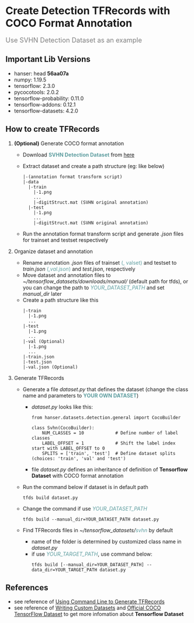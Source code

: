 # Create Detection TFRecords with COCO Format Annotation

<font size="4" color='gray'>Use SVHN Detection Dataset as an example</font>

[comment]: <> (reproted date: 2021.4.17)

## Important Lib Versions
+ hanser: head **56aa07a**
+ numpy: 1.19.5
+ tensorflow: 2.3.0
+ pycocotools: 2.0.2
+ tensorflow-probability: 0.11.0
+ tensorflow-addons: 0.12.1
+ tensorflow-datasets: 4.2.0


## How to create TFRecords
1. **(Optional)** Generate COCO format annotation

    + Download <font color='CadetBlue'>**SVHN Detection Dataset**</font> from [here](http://ufldl.stanford.edu/housenumbers/)
    + Extract dataset and create a path structure (eg: like below)

      ```
      |-(annotation format transform script)
      |-data
        |-train
          |-1.png
          ...
          |-digitStruct.mat (SVHN original annotation)
        |-test
          |-1.png
          ...
          |-digitStruct.mat (SVHN original annotation)
      ```
   + Run the annotation format transform script and generate *.json* files for trainset and testset respectively

2. Organize dataset and annotation
   + Rename annotation *.json* files of trainset <font color='CadetBlue'>(, valset)</font> and testset to *train.json* <font color='CadetBlue'>(,*val.json*)</font> and *test.json*, respectively
   + Move dataset and annotation files to *~/tensorflow_datasets/downloads/manual/* (default path for tfds), 
     or you can change the path to <font color='CadetBlue'>*YOUR_DATASET_PATH*</font> and set *manual_dir* later
   + Create a path structure like this
     ```
     |-train
       |-1.png
       ...
     |-test
       |-1.png
       ...
     |-val (Optional)
       |-1.png
       ...
     |-train.json
     |-test.json
     |-val.json (Optional)
     ```
3. Generate TFRecords
   + Generate a file *dataset.py* that defines the dataset (change the class name and parameters to <font color='CadetBlue'>**YOUR OWN DATASET**</font>)
    
     - *dataset.py* looks like this:
       ```
       from hanser.datasets.detection.general import CocoBuilder

       class Svhn(CocoBuilder):
           NUM_CLASSES = 10            # Define number of label classes 
           LABEL_OFFSET = 1            # Shift the label index start with LABEL_OFFSET to 0
           SPLITS = ['train', 'test']  # Define dataset splits (choices: 'train', 'val' and 'test')
       ```
     - file *dataset.py* defines an inheritance of definition of 
         **Tensorflow Dataset** with COCO format annotation
   
   + Run the command below if dataset is in default path
     ```
     tfds build dataset.py
     ```
   + Change the command if use <font color='CadetBlue'>*YOUR_DATASET_PATH*</font>
     ```
     tfds build --manual_dir=YOUR_DATASET_PATH dataset.py
     ```
   + Find TFRecords files in *~/tensorflow_datasets/<font color='CadetBlue'>svhn</font>* by default
     - name of the folder is determined by customized class name in *dataset.py*
     - if use <font color='CadetBlue'>*YOUR_TARGET_PATH*</font>, use command below:
       ```
       tfds build [--manual_dir=YOUR_DATASET_PATH] --data_dir=YOUR_TARGET_PATH dataset.py
       ```
     
## References     
- see reference of [Using Command Line to Generate TFRecords](https://www.tensorflow.org/datasets/cli)
- see reference of [Writing Custom Datasets](https://www.tensorflow.org/datasets/add_dataset) and 
     [Official COCO TensorFlow Dataset](https://github.com/tensorflow/datasets/blob/master/tensorflow_datasets/object_detection/coco.py)
     to get more infomation about **Tensorflow Dataset**
